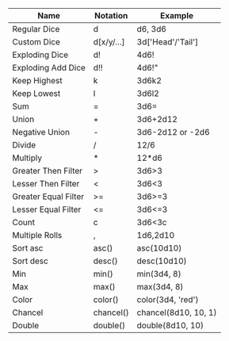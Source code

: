 | Name                 | Notation   | Example              |
|----------------------|------------|----------------------|
| Regular Dice         | d          | d6, 3d6              |
| Custom Dice          | d[x/y/...] | 3d['Head'/'Tail']    |
| Exploding Dice       | d!         | 4d6!                 |
| Exploding Add Dice   | d!!        | 4d6!"                |
| Keep Highest         | k          | 3d6k2                |
| Keep Lowest          | l          | 3d6l2                |
| Sum                  | =          | 3d6=                 |
| Union                | +          | 3d6+2d12             |
| Negative Union       | -          | 3d6-2d12  or -2d6    |
| Divide               | /          | 12/6                 |
| Multiply             | *          | 12*d6                |
| Greater Then Filter  | >          | 3d6>3                |
| Lesser Then Filter   | <          | 3d6<3                |
| Greater Equal Filter | >=         | 3d6>=3               |
| Lesser Equal Filter  | <=         | 3d6<=3               |
| Count                | c          | 3d6<3c               |
| Multiple Rolls       | ,          | 1d6,2d10             |
| Sort asc             | asc()      | asc(10d10)           |
| Sort desc            | desc()     | desc(10d10)          |
| Min                  | min()      | min(3d4, 8)          |
| Max                  | max()      | max(3d4, 8)          |
| Color                | color()    | color(3d4, 'red')    |
| Chancel              | chancel()  | chancel(8d10, 10, 1) |
| Double               | double()   | double(8d10, 10)     |
